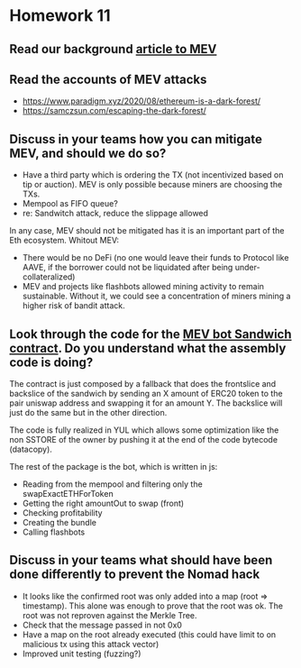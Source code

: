 # Homework 11

## Read our background [article to MEV](https://extropy-io.medium.com/illuminating-the-dark-forest-748d915eeaa1)

## Read the accounts of MEV attacks

* <https://www.paradigm.xyz/2020/08/ethereum-is-a-dark-forest/>
* <https://samczsun.com/escaping-the-dark-forest/>

## Discuss in your teams how you can mitigate MEV, and should we do so?

* Have a third party which is ordering the TX (not incentivized based on tip or auction). MEV is only possible because miners are choosing the TXs.
* Mempool as FIFO queue?
* re: Sandwitch attack, reduce the slippage allowed

In any case, MEV should not be mitigated has it is an important part of the Eth ecosystem. Whitout MEV:

* There would be no DeFi (no one would leave their funds to Protocol like AAVE, if the borrower could not be liquidated after being under-collateralized)
* MEV and projects like flashbots allowed mining activity to remain sustainable. Without it, we could see a concentration of miners mining a higher risk of bandit attack.

## Look through the code for the [MEV bot Sandwich contract](./Sandwich.sol). Do you understand what the assembly code is doing?

The contract is just composed by a fallback that does the frontslice and backslice of the sandwich by sending an X amount of ERC20 token to the pair uniswap address and swapping it for an amount Y. The backslice will just do the same but in the other direction.

The code is fully realized in YUL which allows some optimization like the non SSTORE of the owner by pushing it at the end of the code bytecode (datacopy).

The rest of the package is the bot, which is written in js:

* Reading from the mempool and filtering only the swapExactETHForToken
* Getting the right amountOut to swap (front)
* Checking profitability
* Creating the bundle
* Calling flashbots

## Discuss in your teams what should have been done differently to prevent the Nomad hack

* It looks like the confirmed root was only added into a map (root => timestamp). This alone was enough to prove that the root was ok. The root was not reproven against the Merkle Tree.
* Check that the message passed in not 0x0
* Have a map on the root already executed (this could have limit to on malicious tx using this attack vector)
* Improved unit testing (fuzzing?)
